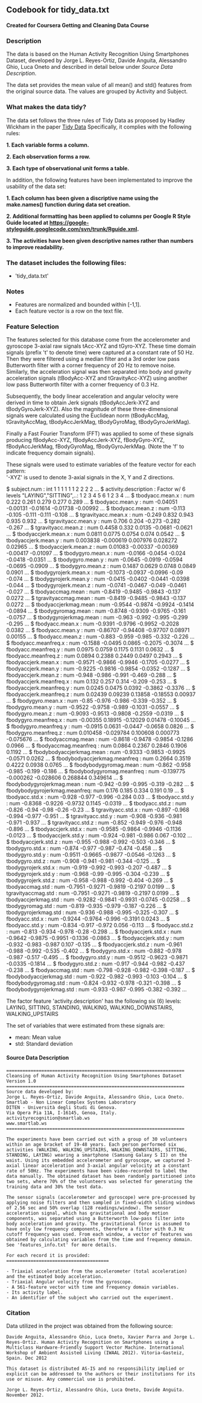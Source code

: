 ## Codebook for tidy_data.txt
#### Created for Coursera Getting and Cleaning Data Course 

### Description
The data is based on the Human Activity Recognition Using Smartphones Dataset,
developed by Jorge L. Reyes-Ortiz, Davide Anguita, Alessandro Ghio, Luca Oneto
and described in detail below under _Source Data Description_.

The data set provides the mean value of all mean() and std() features from the
original source data.  The values are grouped by Activity and Subject.

### What makes the data tidy?
The data set follows the three rules of Tidy Data as proposed by Hadley Wickham
in the paper [Tidy Data](https://www.google.com/url?sa=t&rct=j&q=&esrc=s&source=web&cd=1&cad=rja&uact=8&ved=0CB0QFjAA&url=http%3A%2F%2Fvita.had.co.nz%2Fpapers%2Ftidy-data.pdf&ei=AXLqU9y3C9froATh9IC4CQ&usg=AFQjCNFUAQr-w_87XpPhfEDoDYQw5-G5zg&sig2=HLzk9jqflCkHFk91_8b1XQ&bvm=bv.72676100,bs.1,d.cGE)  Specifically, it complies with the
following rules:

**1. Each variable forms a column.**

**2. Each observation forms a row.**

**3. Each type of observational unit forms a table.**

In addition, the following features have been implementated to improve the
usability of the data set:

**1. Each column has been given a discriptive name using the
make.names() function during data set creation.**

**2. Additional formatting has been applied to columns per Google R Style Guide
located at https://google-styleguide.googlecode.com/svn/trunk/Rguide.xml.**

**3. The activities have been given descriptive names rather than numbers to
improve readability.**


### The dataset includes the following files:
* 'tidy_data.txt'
 

### Notes 
* Features are normalized and bounded within [-1,1].
* Each feature vector is a row on the text file.


### Feature Selection 
The features selected for this database come from the accelerometer and gyroscope 3-axial raw signals tAcc-XYZ and tGyro-XYZ. These time domain signals (prefix 't' to denote time) were captured at a constant rate of 50 Hz. Then they were filtered using a median filter and a 3rd order low pass Butterworth filter with a corner frequency of 20 Hz to remove noise. Similarly, the acceleration signal was then separated into body and gravity acceleration signals (tBodyAcc-XYZ and tGravityAcc-XYZ) using another low pass Butterworth filter with a corner frequency of 0.3 Hz. 

Subsequently, the body linear acceleration and angular velocity were derived in time to obtain Jerk signals (tBodyAccJerk-XYZ and tBodyGyroJerk-XYZ). Also the magnitude of these three-dimensional signals were calculated using the Euclidean norm (tBodyAccMag, tGravityAccMag, tBodyAccJerkMag, tBodyGyroMag, tBodyGyroJerkMag). 

Finally a Fast Fourier Transform (FFT) was applied to some of these signals producing fBodyAcc-XYZ, fBodyAccJerk-XYZ, fBodyGyro-XYZ, fBodyAccJerkMag, fBodyGyroMag, fBodyGyroJerkMag. (Note the 'f' to indicate frequency domain signals). 

These signals were used to estimate variables of the feature vector for each pattern:  
'-XYZ' is used to denote 3-axial signals in the X, Y and Z directions.

 $ subject.num                  : int  1 1 1 1 1 1 2 2 2 2 ...
 $ activity.description         : Factor w/ 6 levels "LAYING","SITTING",..: 1 2 3 4 5 6 1 2 3 4 ...
 $ tbodyacc.mean.x              : num  0.222 0.261 0.279 0.277 0.289 ...
 $ tbodyacc.mean.y              : num  -0.04051 -0.00131 -0.01614 -0.01738 -0.00992 ...
 $ tbodyacc.mean.z              : num  -0.113 -0.105 -0.111 -0.111 -0.108 ...
 $ tgravityacc.mean.x           : num  -0.249 0.832 0.943 0.935 0.932 ...
 $ tgravityacc.mean.y           : num  0.706 0.204 -0.273 -0.282 -0.267 ...
 $ tgravityacc.mean.z           : num  0.4458 0.332 0.0135 -0.0681 -0.0621 ...
 $ tbodyaccjerk.mean.x          : num  0.0811 0.0775 0.0754 0.074 0.0542 ...
 $ tbodyaccjerk.mean.y          : num  0.003838 -0.000619 0.007976 0.028272 0.02965 ...
 $ tbodyaccjerk.mean.z          : num  0.01083 -0.00337 -0.00369 -0.00417 -0.01097 ...
 $ tbodygyro.mean.x             : num  -0.0166 -0.0454 -0.024 -0.0418 -0.0351 ...
 $ tbodygyro.mean.y             : num  -0.0645 -0.0919 -0.0594 -0.0695 -0.0909 ...
 $ tbodygyro.mean.z             : num  0.1487 0.0629 0.0748 0.0849 0.0901 ...
 $ tbodygyrojerk.mean.x         : num  -0.1073 -0.0937 -0.0996 -0.09 -0.074 ...
 $ tbodygyrojerk.mean.y         : num  -0.0415 -0.0402 -0.0441 -0.0398 -0.044 ...
 $ tbodygyrojerk.mean.z         : num  -0.0741 -0.0467 -0.049 -0.0461 -0.027 ...
 $ tbodyaccmag.mean             : num  -0.8419 -0.9485 -0.9843 -0.137 0.0272 ...
 $ tgravityaccmag.mean          : num  -0.8419 -0.9485 -0.9843 -0.137 0.0272 ...
 $ tbodyaccjerkmag.mean         : num  -0.9544 -0.9874 -0.9924 -0.1414 -0.0894 ...
 $ tbodygyromag.mean            : num  -0.8748 -0.9309 -0.9765 -0.161 -0.0757 ...
 $ tbodygyrojerkmag.mean        : num  -0.963 -0.992 -0.995 -0.299 -0.295 ...
 $ fbodyacc.mean.x              : num  -0.9391 -0.9796 -0.9952 -0.2028 0.0382 ...
 $ fbodyacc.mean.y              : num  -0.86707 -0.94408 -0.97707 0.08971 0.00155 ...
 $ fbodyacc.mean.z              : num  -0.883 -0.959 -0.985 -0.332 -0.226 ...
 $ fbodyacc.meanfreq.x          : num  -0.1588 -0.0495 0.0865 -0.2075 -0.3074 ...
 $ fbodyacc.meanfreq.y          : num  0.0975 0.0759 0.1175 0.1131 0.0632 ...
 $ fbodyacc.meanfreq.z          : num  0.0894 0.2388 0.2449 0.0497 0.2943 ...
 $ fbodyaccjerk.mean.x          : num  -0.9571 -0.9866 -0.9946 -0.1705 -0.0277 ...
 $ fbodyaccjerk.mean.y          : num  -0.9225 -0.9816 -0.9854 -0.0352 -0.1287 ...
 $ fbodyaccjerk.mean.z          : num  -0.948 -0.986 -0.991 -0.469 -0.288 ...
 $ fbodyaccjerk.meanfreq.x      : num  0.132 0.257 0.314 -0.209 -0.253 ...
 $ fbodyaccjerk.meanfreq.y      : num  0.0245 0.0475 0.0392 -0.3862 -0.3376 ...
 $ fbodyaccjerk.meanfreq.z      : num  0.02439 0.09239 0.13858 -0.18553 0.00937 ...
 $ fbodygyro.mean.x             : num  -0.85 -0.976 -0.986 -0.339 -0.352 ...
 $ fbodygyro.mean.y             : num  -0.9522 -0.9758 -0.989 -0.1031 -0.0557 ...
 $ fbodygyro.mean.z             : num  -0.9093 -0.9513 -0.9808 -0.2559 -0.0319 ...
 $ fbodygyro.meanfreq.x         : num  -0.00355 0.18915 -0.12029 0.01478 -0.10045 ...
 $ fbodygyro.meanfreq.y         : num  -0.0915 0.0631 -0.0447 -0.0658 0.0826 ...
 $ fbodygyro.meanfreq.z         : num  0.010458 -0.029784 0.100608 0.000773 -0.075676 ...
 $ fbodyaccmag.mean             : num  -0.8618 -0.9478 -0.9854 -0.1286 0.0966 ...
 $ fbodyaccmag.meanfreq         : num  0.0864 0.2367 0.2846 0.1906 0.1192 ...
 $ fbodybodyaccjerkmag.mean     : num  -0.9333 -0.9853 -0.9925 -0.0571 0.0262 ...
 $ fbodybodyaccjerkmag.meanfreq : num  0.2664 0.3519 0.4222 0.0938 0.0765 ...
 $ fbodybodygyromag.mean        : num  -0.862 -0.958 -0.985 -0.199 -0.186 ...
 $ fbodybodygyromag.meanfreq    : num  -0.139775 -0.000262 -0.028606 0.268844 0.349614 ...
 $ fbodybodygyrojerkmag.mean    : num  -0.942 -0.99 -0.995 -0.319 -0.282 ...
 $ fbodybodygyrojerkmag.meanfreq: num  0.176 0.185 0.334 0.191 0.19 ...
 $ tbodyacc.std.x               : num  -0.928 -0.977 -0.996 -0.284 0.03 ...
 $ tbodyacc.std.y               : num  -0.8368 -0.9226 -0.9732 0.1145 -0.0319 ...
 $ tbodyacc.std.z               : num  -0.826 -0.94 -0.98 -0.26 -0.23 ...
 $ tgravityacc.std.x            : num  -0.897 -0.968 -0.994 -0.977 -0.951 ...
 $ tgravityacc.std.y            : num  -0.908 -0.936 -0.981 -0.971 -0.937 ...
 $ tgravityacc.std.z            : num  -0.852 -0.949 -0.976 -0.948 -0.896 ...
 $ tbodyaccjerk.std.x           : num  -0.9585 -0.9864 -0.9946 -0.1136 -0.0123 ...
 $ tbodyaccjerk.std.y           : num  -0.924 -0.981 -0.986 0.067 -0.102 ...
 $ tbodyaccjerk.std.z           : num  -0.955 -0.988 -0.992 -0.503 -0.346 ...
 $ tbodygyro.std.x              : num  -0.874 -0.977 -0.987 -0.474 -0.458 ...
 $ tbodygyro.std.y              : num  -0.9511 -0.9665 -0.9877 -0.0546 -0.1263 ...
 $ tbodygyro.std.z              : num  -0.908 -0.941 -0.981 -0.344 -0.125 ...
 $ tbodygyrojerk.std.x          : num  -0.919 -0.992 -0.993 -0.207 -0.487 ...
 $ tbodygyrojerk.std.y          : num  -0.968 -0.99 -0.995 -0.304 -0.239 ...
 $ tbodygyrojerk.std.z          : num  -0.958 -0.988 -0.992 -0.404 -0.269 ...
 $ tbodyaccmag.std              : num  -0.7951 -0.9271 -0.9819 -0.2197 0.0199 ...
 $ tgravityaccmag.std           : num  -0.7951 -0.9271 -0.9819 -0.2197 0.0199 ...
 $ tbodyaccjerkmag.std          : num  -0.9282 -0.9841 -0.9931 -0.0745 -0.0258 ...
 $ tbodygyromag.std             : num  -0.819 -0.935 -0.979 -0.187 -0.226 ...
 $ tbodygyrojerkmag.std         : num  -0.936 -0.988 -0.995 -0.325 -0.307 ...
 $ fbodyacc.std.x               : num  -0.9244 -0.9764 -0.996 -0.3191 0.0243 ...
 $ fbodyacc.std.y               : num  -0.834 -0.917 -0.972 0.056 -0.113 ...
 $ fbodyacc.std.z               : num  -0.813 -0.934 -0.978 -0.28 -0.298 ...
 $ fbodyaccjerk.std.x           : num  -0.9642 -0.9875 -0.9951 -0.1336 -0.0863 ...
 $ fbodyaccjerk.std.y           : num  -0.932 -0.983 -0.987 0.107 -0.135 ...
 $ fbodyaccjerk.std.z           : num  -0.961 -0.988 -0.992 -0.535 -0.402 ...
 $ fbodygyro.std.x              : num  -0.882 -0.978 -0.987 -0.517 -0.495 ...
 $ fbodygyro.std.y              : num  -0.9512 -0.9623 -0.9871 -0.0335 -0.1814 ...
 $ fbodygyro.std.z              : num  -0.917 -0.944 -0.982 -0.437 -0.238 ...
 $ fbodyaccmag.std              : num  -0.798 -0.928 -0.982 -0.398 -0.187 ...
 $ fbodybodyaccjerkmag.std      : num  -0.922 -0.982 -0.993 -0.103 -0.104 ...
 $ fbodybodygyromag.std         : num  -0.824 -0.932 -0.978 -0.321 -0.398 ...
 $ fbodybodygyrojerkmag.std     : num  -0.933 -0.987 -0.995 -0.382 -0.392 ...

The factor feature 'activity.description' has the following six (6) levels:
LAYING, SITTING, STANDING, WALKING, WALKING_DOWNSTAIRS, WALKING_UPSTAIRS 

The set of variables that were estimated from these signals are: 

* mean: Mean value
* std: Standard deviation

#### Source Data Description
```
==================================================================
Cleansing of Human Activity Recognition Using Smartphones Dataset
Version 1.0
==================================================================
Source data developed by:
Jorge L. Reyes-Ortiz, Davide Anguita, Alessandro Ghio, Luca Oneto.
Smartlab - Non Linear Complex Systems Laboratory
DITEN - Università degli Studi di Genova.
Via Opera Pia 11A, I-16145, Genoa, Italy.
activityrecognition@smartlab.ws
www.smartlab.ws
==================================================================

The experiments have been carried out with a group of 30 volunteers within an age bracket of 19-48 years. Each person performed six activities (WALKING, WALKING_UPSTAIRS, WALKING_DOWNSTAIRS, SITTING, STANDING, LAYING) wearing a smartphone (Samsung Galaxy S II) on the waist. Using its embedded accelerometer and gyroscope, we captured 3-axial linear acceleration and 3-axial angular velocity at a constant rate of 50Hz. The experiments have been video-recorded to label the data manually. The obtained dataset has been randomly partitioned into two sets, where 70% of the volunteers was selected for generating the training data and 30% the test data. 

The sensor signals (accelerometer and gyroscope) were pre-processed by applying noise filters and then sampled in fixed-width sliding windows of 2.56 sec and 50% overlap (128 readings/window). The sensor acceleration signal, which has gravitational and body motion components, was separated using a Butterworth low-pass filter into body acceleration and gravity. The gravitational force is assumed to have only low frequency components, therefore a filter with 0.3 Hz cutoff frequency was used. From each window, a vector of features was obtained by calculating variables from the time and frequency domain. See 'features_info.txt' for more details. 

For each record it is provided:
======================================

- Triaxial acceleration from the accelerometer (total acceleration) and the estimated body acceleration.
- Triaxial Angular velocity from the gyroscope. 
- A 561-feature vector with time and frequency domain variables. 
- Its activity label. 
- An identifier of the subject who carried out the experiment.

```

### Citation
Data utilized in the project was obtained from the following source:
```
Davide Anguita, Alessandro Ghio, Luca Oneto, Xavier Parra and Jorge L. Reyes-Ortiz. Human Activity Recognition on Smartphones using a Multiclass Hardware-Friendly Support Vector Machine. International Workshop of Ambient Assisted Living (IWAAL 2012). Vitoria-Gasteiz, Spain. Dec 2012

This dataset is distributed AS-IS and no responsibility implied or explicit can be addressed to the authors or their institutions for its use or misuse. Any commercial use is prohibited.

Jorge L. Reyes-Ortiz, Alessandro Ghio, Luca Oneto, Davide Anguita. November 2012.
```
